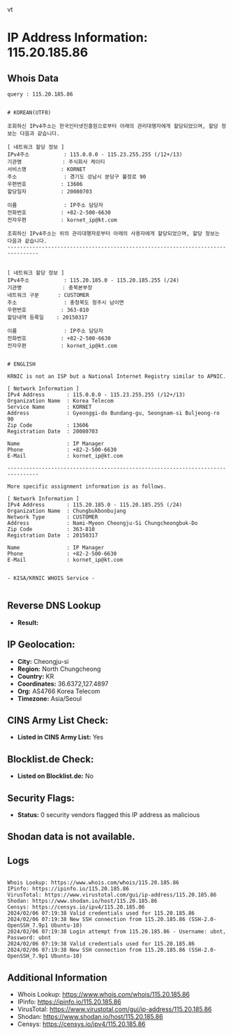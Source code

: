 vt
# IP Address Information: 115.20.185.86

## Whois Data
```
query : 115.20.185.86


# KOREAN(UTF8)

조회하신 IPv4주소는 한국인터넷진흥원으로부터 아래의 관리대행자에게 할당되었으며, 할당 정보는 다음과 같습니다.

[ 네트워크 할당 정보 ]
IPv4주소           : 115.0.0.0 - 115.23.255.255 (/12+/13)
기관명             : 주식회사 케이티
서비스명           : KORNET
주소               : 경기도 성남시 분당구 불정로 90
우편번호           : 13606
할당일자           : 20080703

이름               : IP주소 담당자
전화번호           : +82-2-500-6630
전자우편           : kornet_ip@kt.com

조회하신 IPv4주소는 위의 관리대행자로부터 아래의 사용자에게 할당되었으며, 할당 정보는 다음과 같습니다.
--------------------------------------------------------------------------------


[ 네트워크 할당 정보 ]
IPv4주소           : 115.20.185.0 - 115.20.185.255 (/24)
기관명             : 충북본부장
네트워크 구분      : CUSTOMER
주소               : 충청북도 청주시 남이면
우편번호           : 363-810
할당내역 등록일    : 20150317

이름               : IP주소 담당자
전화번호           : +82-2-500-6630
전자우편           : kornet_ip@kt.com


# ENGLISH

KRNIC is not an ISP but a National Internet Registry similar to APNIC.

[ Network Information ]
IPv4 Address       : 115.0.0.0 - 115.23.255.255 (/12+/13)
Organization Name  : Korea Telecom
Service Name       : KORNET
Address            : Gyeonggi-do Bundang-gu, Seongnam-si Buljeong-ro 90
Zip Code           : 13606
Registration Date  : 20080703

Name               : IP Manager
Phone              : +82-2-500-6630
E-Mail             : kornet_ip@kt.com

--------------------------------------------------------------------------------

More specific assignment information is as follows.

[ Network Information ]
IPv4 Address       : 115.20.185.0 - 115.20.185.255 (/24)
Organization Name  : Chungbukbonbujang
Network Type       : CUSTOMER
Address            : Nami-Myeon Cheongju-Si Chungcheongbuk-Do
Zip Code           : 363-810
Registration Date  : 20150317

Name               : IP Manager
Phone              : +82-2-500-6630
E-Mail             : kornet_ip@kt.com


- KISA/KRNIC WHOIS Service -


```
## Reverse DNS Lookup
- **Result:** 

## IP Geolocation:
- **City:** Cheongju-si
- **Region:** North Chungcheong
- **Country:** KR
- **Coordinates:** 36.6372,127.4897
- **Org:** AS4766 Korea Telecom
- **Timezone:** Asia/Seoul

## CINS Army List Check:
- **Listed in CINS Army List:** 
Yes

## Blocklist.de Check:
- **Listed on Blocklist.de:** 
No

## Security Flags:
- **Status:** 0 security vendors flagged this IP address as malicious

## Shodan data is not available.

## Logs
```

Whois Lookup: https://www.whois.com/whois/115.20.185.86
IPinfo: https://ipinfo.io/115.20.185.86
VirusTotal: https://www.virustotal.com/gui/ip-address/115.20.185.86
Shodan: https://www.shodan.io/host/115.20.185.86
Censys: https://censys.io/ipv4/115.20.185.86
2024/02/06 07:19:38 Valid credentials used for 115.20.185.86
2024/02/06 07:19:38 New SSH connection from 115.20.185.86 (SSH-2.0-OpenSSH_7.9p1 Ubuntu-10)
2024/02/06 07:19:38 Login attempt from 115.20.185.86 - Username: ubnt, Password: ubnt
2024/02/06 07:19:38 Valid credentials used for 115.20.185.86
2024/02/06 07:19:38 New SSH connection from 115.20.185.86 (SSH-2.0-OpenSSH_7.9p1 Ubuntu-10)

```
## Additional Information
- Whois Lookup: https://www.whois.com/whois/115.20.185.86
- IPinfo: https://ipinfo.io/115.20.185.86
- VirusTotal: https://www.virustotal.com/gui/ip-address/115.20.185.86
- Shodan: https://www.shodan.io/host/115.20.185.86
- Censys: https://censys.io/ipv4/115.20.185.86

